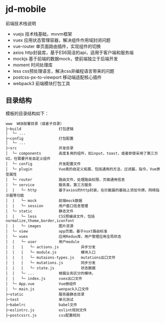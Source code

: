 jd-mobile
===============

前端技术栈说明

 + vuejs 技术栈基础，mvvm框架
 + vuex 应用状态管理容器，解决组件作用域封闭问题
 + vue-router 单页面路由插件，实现组件的切换
 + axios http封装库，基于ES6简洁的api，适用于客户端和服务端
 + mockjs 基于前端的数据mock，使前端独立于后端开发
 + moment 时间处理库
 + less css预处理语言，解决css非编程语言带来的问题
 + postcss-px-to-viewport 移动端适配核心插件
 + webpack3 前端模块打包工具



## 目录结构

模板的目录结构如下：

~~~
www  WEB部署目录（或者子目录）
├─build                 打包逻辑
│  └─ ...  
├─config                打包配置
│  └─ ...  
├─src                   开发目录
│  └─ components        高度复用的组件，如input，toast，或者即使采用了第三方UI，任需要开发自定义组件
│  └─ config            开发配置文件
│  └─ plugin            Vue类的自定义拓展，包括通用的方法，过滤器，指令，Vue原型属性
│  └─ router            路由文件，处理路由权限，页面通用信息
│  └─ service           服务类，第三方服务
│  |   └─ http          基于axios的http封装，在拦截器的基础上添加令牌，网络指示器等功能
│  |   └─ mock          前端mock数据
│  |   └─ session       用户窗口信息管理
│  └─ static            静态文件
│  |   └─ less          CSS预编译文件，包括normalize,theme,border,iconfont
│  |   └─ images        图片资源
│  └─ view              app页面，基于nuxt路由标准
│  └─ vuex              应用Redux库，用户管理应用全局状态
│  |   └─ user          用户module
│  |   |   └─ actions.js          异步分发  
│  |   |   └─ module.js           模块入口 
│  |   |   └─ mutaions-types.js   mutations出口文件  
│  |   |   └─ mutations.js        同步分发    
│  |   |   └─ state.js            状态数据
│  |   └─ ...           根据业务区分的模块，
│  |   └─ index.js      vuex出口文件
│  └─ App.vue           Vue根组件
│  └─ main.js           wenpack入口文件
├─static                服务器静态目录
├─test                  单元测试
├─babelrc               babel文件
├─eslintrc.js           eslint规则文件
├─postcssrc.js          css配置规则
~~~
